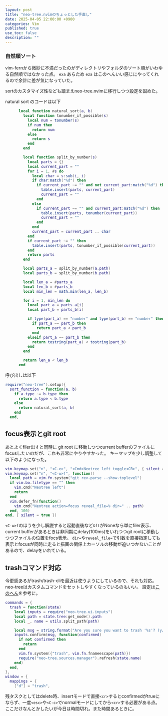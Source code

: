 ```yaml
---
layout: post
title: "neo-tree.nvimのちょっとした手直し"
date: 2025-04-05 22:00:00 +0900
categories: Vim
published: true
use_toc: false
description: ""
---
```


### 自然順ソート

vim-fernから微妙に不満だったのがディレクトリやフォルダのソート順がいわゆる自然順ではなかった点。
`exa` あらため `eza` はこのへんいい感じにやってくれるので余計に差が気になっていた。

sortのカスタマイズ性なども踏まえneo-tree.nvimに移行しつつ設定を固めた。

natural sort のコードは以下

```lua
      local function natural_sort(a, b)
        local function tonumber_if_possible(s)
          local num = tonumber(s)
          if num then
            return num
          else
            return s
          end
        end

        local function split_by_number(s)
          local parts = {}
          local current_part = ""
          for i = 1, #s do
            local char = s:sub(i, i)
            if char:match("%d") then
              if current_part ~= "" and not current_part:match("%d") then
                table.insert(parts, current_part)
                current_part = ""
              end
            else
              if current_part ~= "" and current_part:match("%d") then
                table.insert(parts, tonumber(current_part))
                current_part = ""
              end
            end
            current_part = current_part .. char
          end
          if current_part ~= "" then
            table.insert(parts, tonumber_if_possible(current_part))
          end
          return parts
        end

        local parts_a = split_by_number(a.path)
        local parts_b = split_by_number(b.path)

        local len_a = #parts_a
        local len_b = #parts_b
        local min_len = math.min(len_a, len_b)

        for i = 1, min_len do
          local part_a = parts_a[i]
          local part_b = parts_b[i]

          if type(part_a) == "number" and type(part_b) == "number" then
            if part_a ~= part_b then
              return part_a < part_b
            end
          elseif part_a ~= part_b then
            return tostring(part_a) < tostring(part_b)
          end
        end

        return len_a < len_b
      end
```

呼び出しは以下

```lua
require("neo-tree").setup({
  sort_function = function(a, b)
    if a.type ~= b.type then
      return a.type < b.type
    else
      return natural_sort(a, b)
    end
  end,
```

## focus表示とgit root

あとよくfiler出すと同時に git root に移動しつつcurrent bufferのファイルにfocusしたいのだが、これも非常にやりやすかった。
キーマップを少し調整して以下のようになった。

```lua
vim.keymap.set("n", "<C-e>", "<Cmd>Neotree left toggle<CR>", { silent = true })
vim.keymap.set("n", "<C-w>f", function()
  local path = vim.fn.system("git rev-parse --show-toplevel")
  if vim.bo.filetype == "" then
    vim.cmd("Neotree left")
    return
  end
  vim.defer_fn(function()
    vim.cmd("Neotree action=focus reveal_file=% dir=" .. path)
  end, 100)
end, { silent = true })
```

`<C-w>f`のほうを少し解説すると起動直後など`&ft`がNoneなら単にfiler表示、current bufferがあるときは非同期にdelay(100ms)をいれつつgit rootに移動しつつファイルの位置をfocs表示。
`dir=`や`reveal_file=`で引数を直接指定しても表示とfocusが同時に走ると描画の関係上カーソルの移動が追いつかないことがあるので、delayをいれている。


## trashコマンド対応

今更感あるがtrash/trash-cliを最近は使うようにしているので、それも対応。
neo-treeはカスタムコマンドをセットしやすくなっているのもいい。
設定は[このへん](https://github.com/nvim-neo-tree/neo-tree.nvim/issues/202)を参考に。

```lua
commands = {
  trash = function(state)
    local inputs = require("neo-tree.ui.inputs")
    local path = state.tree:get_node().path
    local _, name = utils.split_path(path)

    local msg = string.format("Are you sure you want to trash '%s'? (y/n) ", name)
    inputs.confirm(msg, function(confirmed)
      if not confirmed then
        return
      end
      vim.fn.system({"trash", vim.fn.fnameescape(path)})
      require("neo-tree.sources.manager").refresh(state.name)
    end)
  end,
},
window = {
  mappings = {
    ["d"] = "trash",
```


残タスクとしてはdelete時、insertモードで直接`<cr>`するとconfirmedがtrueにならず、一度`<esc>`や`<C-c>`でnormalモードにしてから`<cr>`する必要がある点。ここだけなんとかしたいが今日は時間切れ。また時間あるときに。


